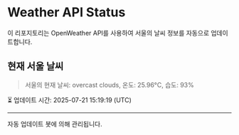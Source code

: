 
# Weather API Status

이 리포지토리는 OpenWeather API를 사용하여 서울의 날씨 정보를 자동으로 업데이트합니다.

## 현재 서울 날씨
> 서울의 현재 날씨: overcast clouds, 온도: 25.96°C, 습도: 93%

⏳ 업데이트 시간: 2025-07-21 15:19:19 (UTC)

---
자동 업데이트 봇에 의해 관리됩니다.
